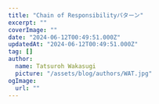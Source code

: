 ```yaml
---
title: "Chain of Responsibilityパターン"
excerpt: ""
coverImage: ""
date: "2024-06-12T00:49:51.000Z"
updatedAt: "2024-06-12T00:49:51.000Z"
tag: []
author:
  name: Tatsuroh Wakasugi
  picture: "/assets/blog/authors/WAT.jpg"
ogImage:
  url: ""
---
```


